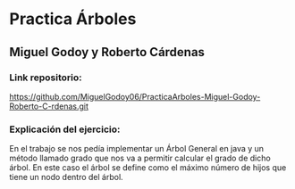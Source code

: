 # Practica Árboles
## Miguel Godoy y Roberto Cárdenas

### Link repositorio:
https://github.com/MiguelGodoy06/PracticaArboles-Miguel-Godoy-Roberto-C-rdenas.git
### Explicación del ejercicio:
En el trabajo se nos pedía implementar un Árbol General en java y un método llamado grado que nos va a permitir calcular el grado de dicho árbol.
En este caso el árbol se define como el máximo número de hijos que tiene un nodo dentro del árbol.


